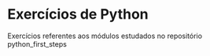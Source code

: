 # Exercícios de Python

Exercícios referentes aos módulos estudados no repositório python_first_steps
